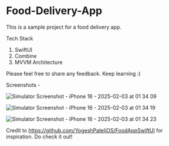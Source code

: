 # Food-Delivery-App

This is a sample project for a food delivery app. 

Tech Stack 

1. SwiftUI
2. Combine 
3. MVVM Architecture 

Please feel free to share any feedback. Keep learning :) 

Screenshots - 

![Simulator Screenshot - iPhone 16 - 2025-02-03 at 01 34 09](https://github.com/user-attachments/assets/312c3b12-6a5b-4cda-b61c-86f4a0b79587)

![Simulator Screenshot - iPhone 16 - 2025-02-03 at 01 34 19](https://github.com/user-attachments/assets/5b114fde-2401-4358-963f-c948bbeed6ae)

![Simulator Screenshot - iPhone 16 - 2025-02-03 at 01 34 23](https://github.com/user-attachments/assets/9da1f792-4598-4308-aaf3-bccc20681403)

Credit to https://github.com/YogeshPateliOS/FoodAppSwiftUI for inspiration. Do check it out! 
